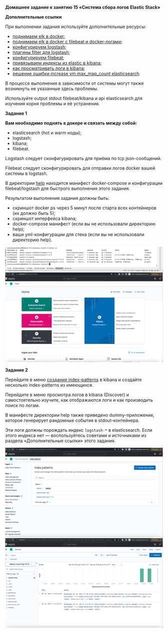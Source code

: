 **Домашнее задание к занятию 15 «Система сбора логов Elastic Stack»**

**Дополнительные ссылки**

При выполнении задания используйте дополнительные ресурсы:

* [поднимаем elk в docker](https://www.elastic.co/guide/en/elasticsearch/reference/current/docker.html);
* [поднимаем elk в docker с filebeat и docker-логами](https://www.sarulabs.com/post/5/2019-08-12/sending-docker-logs-to-elasticsearch-and-kibana-with-filebeat.html);
* [конфигурируем logstash](https://www.elastic.co/guide/en/logstash/current/configuration.html);
* [плагины filter для logstash](https://www.elastic.co/guide/en/logstash/current/filter-plugins.html);
* [конфигурируем filebeat](https://www.elastic.co/guide/en/beats/libbeat/5.3/config-file-format.html);
* [привязываем индексы из elastic в kibana](https://www.elastic.co/guide/en/kibana/current/index-patterns.html);
* [как просматривать логи в kibana](https://www.elastic.co/guide/en/kibana/current/discover.html);
* [решение ошибки increase vm.max_map_count elasticsearch](https://stackoverflow.com/questions/42889241/how-to-increase-vm-max-map-count).

В процессе выполнения в зависимости от системы могут также возникнуть не указанные здесь проблемы.

Используйте output stdout filebeat/kibana и api elasticsearch для изучения корня проблемы и её устранения.

**Задание 1**

**Вам необходимо поднять в докере и связать между собой:**

* elasticsearch (hot и warm ноды);
* logstash;
* kibana;
* filebeat.

Logstash следует сконфигурировать для приёма по tcp json-сообщений.

Filebeat следует сконфигурировать для отправки логов docker вашей системы в logstash.

В директории [help](https://github.com/netology-code/mnt-homeworks/tree/MNT-video/10-monitoring-04-elk/help) находится манифест docker-compose и конфигурации filebeat/logstash для быстрого выполнения этого задания.

Результатом выполнения задания должны быть:

* скриншот docker ps через 5 минут после старта всех контейнеров (их должно быть 5);
* скриншот интерфейса kibana;
* docker-compose манифест (если вы не использовали директорию help);
* ваши yml-конфигурации для стека (если вы не использовали директорию help).

![img.png](img280.png)
![img.png](img281.png)

**Задание 2**

Перейдите в меню [создания index-patterns](http://localhost:5601/app/management/kibana/indexPatterns/create) 
в kibana и создайте несколько index-patterns из имеющихся.

Перейдите в меню просмотра логов в kibana (Discover) и самостоятельно изучите, 
как отображаются логи и как производить поиск по логам.

В манифесте директории help также приведено dummy-приложение, которое генерирует рандомные события в stdout-контейнера. 

Эти логи должны порождать индекс `logstash-*` в elasticsearch. 
Если этого индекса нет — воспользуйтесь советами и источниками из раздела «Дополнительные ссылки» этого задания.

![img.png](img283.png)
![img.png](img282.png)